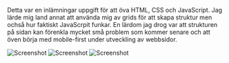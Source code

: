 Detta var en inlämningar uppgift för att öva HTML, CSS och JavaScript.
Jag lärde mig land annat att använda mig av grids för att skapa struktur men ochså hur faktiskt JavaScrpit funkar.
En lärdom jag drog var att strukturen på sidan kan förenkla mycket små problem som kommer senare och att öven börja med mobile-first
under utveckling av webbsidor.

![Screenshot](inlämning.screenshot.3.png)
![Screenshot](inlämning.screenshot2.png)
![Screenshot](inlämning.screenshot1.png)
